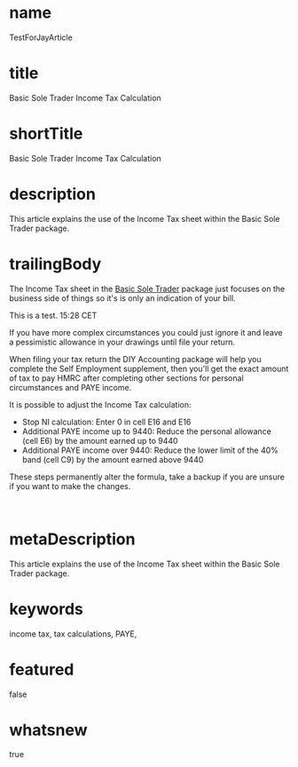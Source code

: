 # name
TestForJayArticle

# title
Basic Sole Trader Income Tax Calculation

# shortTitle
Basic Sole Trader Income Tax Calculation

# description
<p>This article explains the use of the Income Tax sheet within the Basic Sole Trader package.</p>

# trailingBody
<p>
    The Income Tax sheet in the&nbsp;<a href="product.html?product=BasicSoleTraderProduct">Basic Sole Trader</a> package just focuses on the business side of things so it's is only an indication of your bill.
</p>
<p>This is a test. 15:28 CET</p>
<p>If you have more complex circumstances you could just ignore it and leave a pessimistic allowance in your drawings until file your return.</p>
<p>When filing your tax return the DIY Accounting package will help you complete the Self Employment supplement, then you'll get the exact amount of tax to pay HMRC after completing other sections for personal circumstances and PAYE income.</p>
<p>It is possible to adjust the Income Tax calculation: &nbsp;</p>
<ul>
    <li>Stop NI calculation: Enter 0 in cell E16 and E16&nbsp;&nbsp;</li>
    <li>Additional PAYE income up to 9440: Reduce the personal allowance (cell E6) by the amount earned up to&nbsp;9440&nbsp;&nbsp;</li>
    <li>Additional PAYE income over 9440: Reduce the lower limit of the 40% band (cell C9) by the amount earned above 9440</li>
</ul>
<p>These steps permanently alter the formula, take a backup if you are unsure if you want to make the changes.</p>
<p>
    <br>
</p>


# metaDescription
This article explains the use of the Income Tax sheet within the Basic Sole Trader package.

# keywords
income tax, tax calculations, PAYE,

# featured
false

# whatsnew
true
